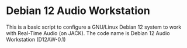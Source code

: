 # Debian 12 Audio Workstation
This is a basic script to configure a GNU/Linux Debian 12 system to work with Real-Time Audio (on JACK).
The code name is Debian 12 Audio Workstation (D12AW-0.1)
